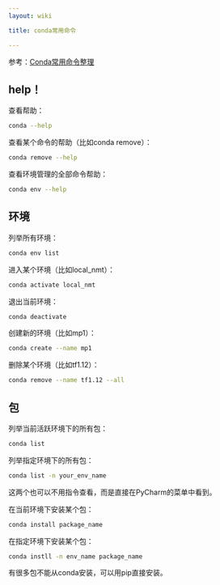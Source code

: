 ```yaml
---
layout: wiki

title: conda常用命令

---
```


参考：[Conda常用命令整理](https://blog.csdn.net/menc15/article/details/71477949)

## help！

查看帮助：

```bash
conda --help
```

查看某个命令的帮助（比如conda remove）：

```bash
conda remove --help
```

查看环境管理的全部命令帮助：

```bash
conda env --help
```

## 环境

列举所有环境：

```bash
conda env list
```

进入某个环境（比如local_nmt）：

```bash
conda activate local_nmt
```

退出当前环境：

```bash
conda deactivate
```

创建新的环境（比如mp1）：

```bash
conda create --name mp1
```

删除某个环境（比如tf1.12）：

```bash
conda remove --name tf1.12 --all
```

## 包

列举当前活跃环境下的所有包：

```bash
conda list
```

列举指定环境下的所有包：

```bash
conda list -n your_env_name
```

这两个也可以不用指令查看，而是直接在PyCharm的菜单中看到。

在当前环境下安装某个包：

```bash
conda install package_name
```

在指定环境下安装某个包：

```bash
conda instll -n env_name package_name
```

有很多包不能从conda安装，可以用pip直接安装。